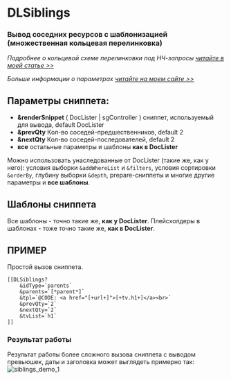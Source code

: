 # DLSiblings

### Вывод соседних ресурсов с шаблонизацией (множественная кольцевая перелинковка)

*Подробнее о кольцевой схеме перелинковки под НЧ-запросы [читайте в моей статье >>](https://aharito.ru/seo-prodvizhenie/shema-perelinkovki-stranic-sajta-pod-nch)*

*Больше информации о параметрах [читайте на моем сайте >>](https://aharito.ru/modx-evolution/dlsiblings-podnimaem-sajt-po-nch-zaprosam)*

## Параметры сниппета:
- **&renderSnippet** ( DocLister | sgController ) сниппет, используемый для вывода, default DocLister
- **&prevQty** Кол-во соседей-предшественников, default 2
- **&nextQty** Кол-во соседей-последователей, default 2
- **все** остальные параметры и шаблоны **как в DocLister**

Можно использовать унаследованные от DocLister (такие же, как у него): условия выборки `&addWhereList` и  `&filters`, условия сортировки `&orderBy`, глубину выборки `&depth`, prepare-сниппеты и многие другие параметры и **все шаблоны**.

## Шаблоны сниппета
Все шаблоны - точно такие же, **как у DocLister**. Плейсхолдеры в шаблонах - тоже точно такие же, **как в DocLister**.


## ПРИМЕР

Простой вызов сниппета.

	[[DLSiblings?
		&idType=`parents`
		&parents=`[*parent*]`
		&tpl=`@CODE: <a href="[+url+]">[+tv.h1+]</a><br>`
		&prevQty=`2`
		&nextQty=`2`
		&tvList=`h1`
	]]


### Результат работы

Результат работы более сложного вызова сниппета с выводом превьюшек, даты и заголовка может выглядеть примерно так:
![siblings_demo_1](https://user-images.githubusercontent.com/6253807/50377091-b58ff300-0649-11e9-8880-f2672927e4af.png)
